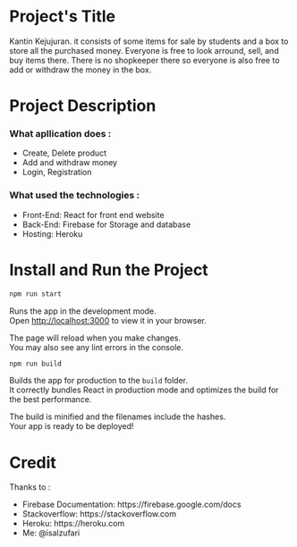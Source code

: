 # Project's Title
Kantin Kejujuran. it consists of some items for sale by students and a box to store all the purchased money. Everyone is free to look arround, sell, and buy items there. There is no shopkeeper there so everyone is also free to add or withdraw the money in the box.

# Project Description

### What apllication does :
<ul>
    <li>Create, Delete product</li>
    <li>Add and withdraw money</li>
    <li>Login, Registration</li>
</ul>

### What used the technologies :
<ul>
    <li>Front-End: React for front end website </li>
    <li>Back-End: Firebase for Storage and database </li>
    <li>Hosting: Heroku </li>
</ul>

# Install and Run the Project

```javascript
npm run start
```
Runs the app in the development mode.\
Open [http://localhost:3000](http://localhost:3000) to view it in your browser.

The page will reload when you make changes.\
You may also see any lint errors in the console.

```javascript
npm run build
```

Builds the app for production to the `build` folder.\
It correctly bundles React in production mode and optimizes the build for the best performance.

The build is minified and the filenames include the hashes.\
Your app is ready to be deployed!

# Credit
Thanks to :
<ul>
    <li>Firebase Documentation: https://firebase.google.com/docs</li>
    <li>Stackoverflow: https://stackoverflow.com</li>
    <li>Heroku: https://heroku.com</li>
    <li>Me: @isalzufari</li>
</ul>
